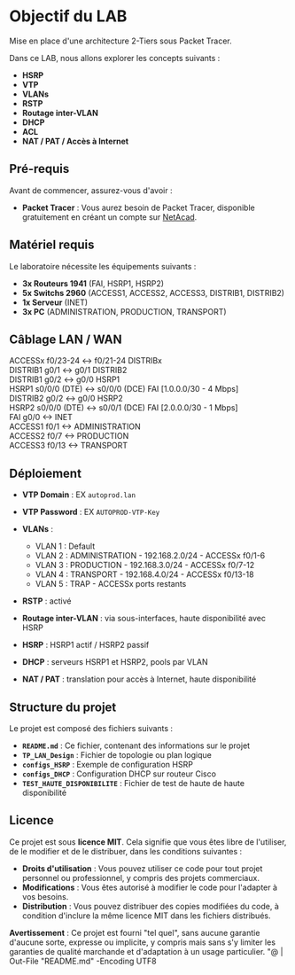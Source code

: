 
# Objectif du LAB


Mise en place d'une architecture 2-Tiers sous Packet Tracer.

Dans ce LAB, nous allons explorer les concepts suivants :
- **HSRP**
- **VTP**
- **VLANs**
- **RSTP**
- **Routage inter-VLAN**
- **DHCP**
- **ACL**
- **NAT / PAT / Accès à Internet**

## Pré-requis
Avant de commencer, assurez-vous d'avoir :
- **Packet Tracer** : Vous aurez besoin de Packet Tracer, disponible gratuitement en créant un compte sur [NetAcad](https://www.netacad.com/).

## Matériel requis
Le laboratoire nécessite les équipements suivants :
- **3x Routeurs 1941** (FAI, HSRP1, HSRP2)
- **5x Switchs 2960** (ACCESS1, ACCESS2, ACCESS3, DISTRIB1, DISTRIB2)
- **1x Serveur** (INET)
- **3x PC** (ADMINISTRATION, PRODUCTION, TRANSPORT)

## Câblage LAN / WAN

ACCESSx f0/23-24     <-> f0/21-24 DISTRIBx  
DISTRIB1 g0/1         <-> g0/1 DISTRIB2  
DISTRIB1 g0/2         <-> g0/0 HSRP1  
HSRP1 s0/0/0 (DTE)    <-> s0/0/0 (DCE) FAI        [1.0.0.0/30 - 4 Mbps]  
DISTRIB2 g0/2         <-> g0/0 HSRP2  
HSRP2 s0/0/0 (DTE)    <-> s0/0/1 (DCE) FAI        [2.0.0.0/30 - 1 Mbps]  
FAI g0/0              <-> INET  
ACCESS1 f0/1          <-> ADMINISTRATION  
ACCESS2 f0/7          <-> PRODUCTION  
ACCESS3 f0/13         <-> TRANSPORT

## Déploiement

- **VTP Domain** : EX `autoprod.lan`
- **VTP Password** : EX   `AUTOPROD-VTP-Key`
- **VLANs** :
  - VLAN 1 : Default
  - VLAN 2 : ADMINISTRATION - 192.168.2.0/24 - ACCESSx f0/1-6
  - VLAN 3 : PRODUCTION - 192.168.3.0/24 - ACCESSx f0/7-12
  - VLAN 4 : TRANSPORT - 192.168.4.0/24 - ACCESSx f0/13-18
  - VLAN 5 : TRAP - ACCESSx ports restants

- **RSTP** : activé
- **Routage inter-VLAN** : via sous-interfaces, haute disponibilité avec HSRP
- **HSRP** : HSRP1 actif / HSRP2 passif
- **DHCP** : serveurs HSRP1 et HSRP2, pools par VLAN
- **NAT / PAT** : translation pour accès à Internet, haute disponibilité

## Structure du projet

Le projet est composé des fichiers suivants :
- **`README.md`** : Ce fichier, contenant des informations sur le projet
- **`TP_LAN_Design`** : Fichier de topologie ou plan logique
- **`configs_HSRP`** : Exemple de configuration HSRP
- **`configs_DHCP`** : Configuration DHCP sur routeur Cisco
- **`TEST_HAUTE_DISPONIBILITE`** : Fichier de test de haute de haute disponibilité 

## Licence

Ce projet est sous **licence MIT**. Cela signifie que vous êtes libre de l'utiliser, de le modifier et de le distribuer, dans les conditions suivantes :

- **Droits d'utilisation** : Vous pouvez utiliser ce code pour tout projet personnel ou professionnel, y compris des projets commerciaux.
- **Modifications** : Vous êtes autorisé à modifier le code pour l'adapter à vos besoins.
- **Distribution** : Vous pouvez distribuer des copies modifiées du code, à condition d'inclure la même licence MIT dans les fichiers distribués.

**Avertissement** : Ce projet est fourni "tel quel", sans aucune garantie d'aucune sorte, expresse ou implicite, y compris mais sans s'y limiter les garanties de qualité marchande et d'adaptation à un usage particulier.
"@ | Out-File "README.md" -Encoding UTF8
